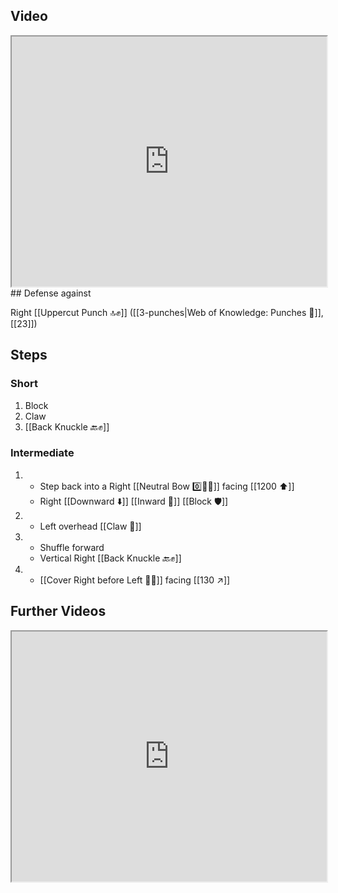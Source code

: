 ## Video

<iframe src="https://www.youtube.com/embed/afOKudWeld8" width="100%" height="400"></iframe>
## Defense against

Right [[Uppercut Punch 🔝✊]] ([[3-punches|Web of Knowledge: Punches 👊]], [[23]])

## Steps

### Short

1. Block
2. Claw
3. [[Back Knuckle 🔙✊]]

### Intermediate

1.  - Step back into a Right [[Neutral Bow 0️⃣🧍‍♂️]] facing [[1200 ⬆️]]
    - Right [[Downward ⬇️]] [[Inward 🔽]] [[Block 🛡️]]
2.  - Left overhead [[Claw 🐯]]
3.  - Shuffle forward
    - Vertical Right [[Back Knuckle 🔙✊]]
4.  - [[Cover Right before Left 🦶🔄]] facing [[130 ↗️]]

## Further Videos

<iframe src="https://www.youtube.com/embed/IXZ6kr4VHQw?start=355&end=368" width="100%" height="400"></iframe>